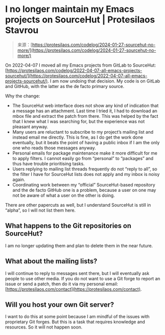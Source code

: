 <!--yml
category: 未分类
date: 2024-05-27 14:52:31
-->

# I no longer maintain my Emacs projects on SourceHut | Protesilaos Stavrou

> 来源：[https://protesilaos.com/codelog/2024-01-27-sourcehut-no-more/](https://protesilaos.com/codelog/2024-01-27-sourcehut-no-more/)

On 2022-04-07 I moved all my Emacs projects from GitLab to SourceHut: [https://protesilaos.com/codelog/2022-04-07-all-emacs-projects-sourcehut/](https://protesilaos.com/codelog/2022-04-07-all-emacs-projects-sourcehut/). I am now undoing that decision. My code is on GitLab and GitHub, with the latter as the de facto primary source.

Why the change:

*   The SourceHut web interface does not show any kind of indication that a message has an attachment. Last time I tried it, I had to download an mbox file and extract the patch from there. This was helped by the fact that I knew what I was searching for, but the experience was not pleasant anyway.
*   Many users are reluctant to subscribe to my project’s mailing list and instead email me directly. This is fine, as I do get the work done eventually, but it beats the point of having a public inbox if I am the only one who reads those messages anyway.
*   Personal emails for package maintenance make it more difficult for me to apply filters. I cannot easily go from “personal” to “packages” and thus have trouble prioritising tasks.
*   Users replying to mailing list threads frequently do not “reply to all”, so the filter I have for SourceHut lists does not apply and my inbox is noisy again.
*   Coordinating work between my “official” SourceHut-based repository and the de facto GitHub one is a problem, because a user on one may not be aware of what a user on the other is doing.

There are other papercuts as well, but I understand SourceHut is still in “alpha”, so I will not list them here.

## What happens to the Git repositories on SourceHut?

I am no longer updating them and plan to delete them in the near future.

## What about the mailing lists?

I will continue to reply to messages sent there, but I will eventually ask people to use other media. If you do not want to use a Git forge to report an issue or send a patch, then do it via my personal email: [https://protesilaos.com/contact](https://protesilaos.com/contact).

## Will you host your own Git server?

I want to do this at some point because I am mindful of the issues with proprietary Git forges. But this is a task that requires knowledge and resources. So it will not happen soon.